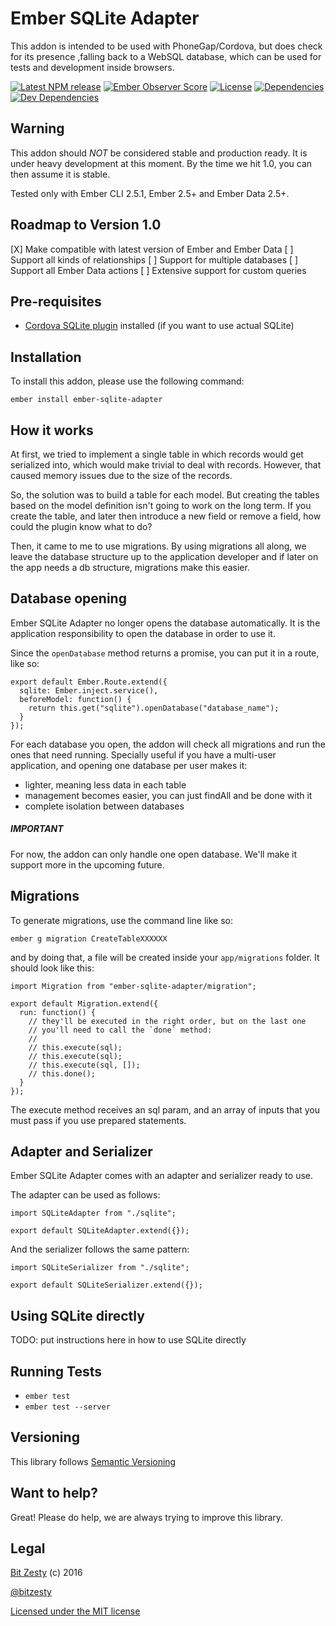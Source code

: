 # Ember SQLite Adapter

This addon is intended to be used with PhoneGap/Cordova, but does check for its presence ,falling back to a WebSQL database, which can be used for tests and development inside browsers.

[![Latest NPM release][npm-badge]][npm-badge-url]
[![Ember Observer Score][ember-observer-badge]][ember-observer-badge-url]
[![License][license-badge]][license-badge-url]
[![Dependencies][dependencies-badge]][dependencies-badge-url]
[![Dev Dependencies][devDependencies-badge]][devDependencies-badge-url]

[npm-badge]: https://img.shields.io/npm/v/ember-sqlite-adapter.svg
[npm-badge-url]: https://www.npmjs.com/package/ember-sqlite-adapter
[ember-observer-badge]: http://emberobserver.com/badges/ember-sqlite-adapter.svg
[ember-observer-badge-url]: http://emberobserver.com/addons/ember-sqlite-adapter
[license-badge]: https://img.shields.io/npm/l/ember-sqlite-adapter.svg
[license-badge-url]: LICENSE.md
[dependencies-badge]: https://img.shields.io/david/bitzesty/ember-sqlite-adapter.svg
[dependencies-badge-url]: https://david-dm.org/bitzesty/ember-sqlite-adapter
[devDependencies-badge]: https://img.shields.io/david/dev/bitzesty/ember-sqlite-adapter.svg
[devDependencies-badge-url]: https://david-dm.org/bitzesty/ember-sqlite-adapter#info=devDependencies

## Warning

This addon should *NOT* be considered stable and production ready. It is under heavy development at this moment.
By the time we hit 1.0, you can then assume it is stable.

Tested only with Ember CLI 2.5.1, Ember 2.5+ and Ember Data 2.5+.

## Roadmap to Version 1.0

[X] Make compatible with latest version of Ember and Ember Data
[ ] Support all kinds of relationships
[ ] Support for multiple databases
[ ] Support all Ember Data actions
[ ] Extensive support for custom queries

## Pre-requisites

* [Cordova SQLite plugin](https://github.com/litehelpers/Cordova-sqlite-storage) installed (if you want to use actual SQLite)

## Installation

To install this addon, please use the following command:

```
ember install ember-sqlite-adapter
```

## How it works

At first, we tried to implement a single table in which records would get serialized into, which would make trivial to deal with records. However, that caused memory issues due to the size of the records.

So, the solution was to build a table for each model. But creating the tables based on the model definition isn't going to work on the long term. If you create the table, and later then introduce a new field or remove a field, how could the plugin know what to do?

Then, it came to me to use migrations. By using migrations all along, we leave the database structure up to the application developer and if later on the app needs a db structure, migrations make this easier.

## Database opening

Ember SQLite Adapter no longer opens the database automatically. It is the application responsibility to open the database in order to use it.

Since the `openDatabase` method returns a promise, you can put it in a route, like so:

```
export default Ember.Route.extend({
  sqlite: Ember.inject.service(),
  beforeModel: function() {
    return this.get("sqlite").openDatabase("database_name");
  }
});
```

For each database you open, the addon will check all migrations and run the ones that need running.
Specially useful if you have a multi-user application, and opening one database per user makes it:

- lighter, meaning less data in each table
- management becomes easier, you can just findAll and be done with it
- complete isolation between databases

##### IMPORTANT

For now, the addon can only handle one open database. We'll make it support more in the upcoming future.

## Migrations

To generate migrations, use the command line like so:

```
ember g migration CreateTableXXXXXX
```

and by doing that, a file will be created inside your `app/migrations` folder. It should look like this:

```
import Migration from "ember-sqlite-adapter/migration";

export default Migration.extend({
  run: function() {
    // they'll be executed in the right order, but on the last one
    // you'll need to call the `done` method:
    //
    // this.execute(sql);
    // this.execute(sql);
    // this.execute(sql, []);
    // this.done();
  }
});
```
The execute method receives an sql param, and an array of inputs that you must pass if you use prepared statements.

## Adapter and Serializer

Ember SQLite Adapter comes with an adapter and serializer ready to use.

The adapter can be used as follows:

```
import SQLiteAdapter from "./sqlite";

export default SQLiteAdapter.extend({});
```

And the serializer follows the same pattern:

```
import SQLiteSerializer from "./sqlite";

export default SQLiteSerializer.extend({});
```

## Using SQLite directly

TODO: put instructions here in how to use SQLite directly

## Running Tests

* `ember test`
* `ember test --server`


## Versioning

This library follows [Semantic Versioning](http://semver.org/)

## Want to help?

Great! Please do help, we are always trying to improve this library.

## Legal

[Bit Zesty](http://bitzesty.com) (c) 2016

[@bitzesty](http://twitter.com/bitzesty)

[Licensed under the MIT license](https://github.com/bitzesty/ember-sqlite-adapter/blob/master/LICENSE.md)
